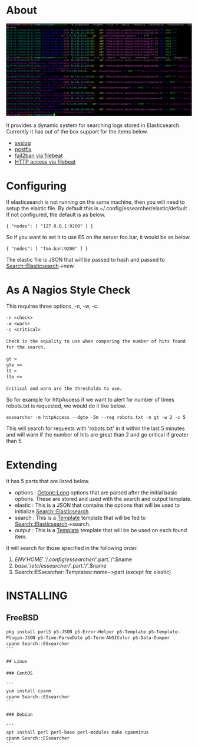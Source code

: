 # About

![essearcher](essearcher.png)

It provides a dynamic system for searching logs stored in
Elasticsearch. Currently it has out of the box support for the items below.

* [syslog](https://metacpan.org/pod/Search::ESsearcher::Templates::syslog)
* [postfix](https://metacpan.org/pod/Search::ESsearcher::Templates::postfix)
* [fail2ban via filebeat](https://metacpan.org/pod/Search::ESsearcher::Templates::bf2b)
* [HTTP access via filebeat](https://metacpan.org/pod/Search::ESsearcher::Templates::httpAccess)

# Configuring

If elasticsearch is not running on the same machine, then you will
need to setup the elastic file. By default this is
~/.config/essearcher/elastic/default . If not configured, the default
is as below.

```
{ "nodes": [ "127.0.0.1:9200" ] }
```

So if you want to set it to use ES on the server foo.bar, it would be
as below.

```
{ "nodes": [ "foo.bar:9200" ] }
```

The elastic file is JSON that will be passed to hash and passed to
[Search::Elasticsearch](https://metacpan.org/pod/Search::Elasticsearch)->new.

# As A Nagios Style Check

This requires three options, -n, -w, -c.

```
-n <check>
-w <warn>
-c <critical>

Check is the equality to use when comparing the number of hits found
for the search.

gt >
gte >=
lt <
lte <=

Critical and warn are the thresholds to use.
```

So for example for httpAccess if we want to alert for number of times
robots.txt is requested, we would do it like below.

```
essearcher -m httpAccess --dgte -5m --req robots.txt -n gt -w 2 -c 5
```

This will search for requests with 'robots.txt' in it within the last
5 minutes and will warn if the number of hits are great than 2 and go
critical if greater than 5.

# Extending

It has 5 parts that are listed below.

* options : [Getopt::Long](https://perldoc.perl.org/Getopt/Long.html)
  options that are parsed after the initial basic options. These are
  stored and used with the search and output template.
* elastic : This is a JSON that contains the options that will be used
  to initialize [Search::Elasticsearch](https://metacpan.org/pod/Search::Elasticsearch).
* search : This is a [Template](https://metacpan.org/pod/Template)
  template that will be fed to [Search::Elasticsearch](https://metacpan.org/pod/Search::Elasticsearch)->search.
* output : This is a [Template](https://metacpan.org/pod/Template)
  template that will be be used on each found item.

It will search for those specified in the following order.

1. $ENV{'HOME'}.'/.config/essearcher/'.$part.'/'.$name
1. $base.'/etc/essearcher/'.$part.'/'.$name
1. Search::ESsearcher::Templates::$name->$part (except for elastic)

# INSTALLING

## FreeBSD

````
pkg install perl5 p5-JSON p5-Error-Helper p5-Template p5-Template-Plugin-JSON p5-Time-ParseDate p5-Term-ANSIColor p5-Data-Dumper
cpanm Search::ESsearcher
```

## Linux

### CentOS

```
yum install cpanm
cpanm Search::ESsearcher
```

### Debian

```
apt install perl perl-base perl-modules make cpanminus
cpanm Search::ESsearcher
```
